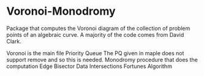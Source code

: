 # Voronoi-Monodromy

Package that computes the Voronoi diagram of the collection of problem points of an algebraic curve. A majority of the code comes from David Clark.

Voronoi is the main file
    Priority Queue
        The PQ given in maple does not support remove and so this is needed.
    Monodromy
        procedure that does the computation
            Edge
            Bisector
            Data
            Intersections
            Fortunes
            Algorithm